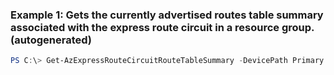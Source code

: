 ### Example 1: Gets the currently advertised routes table summary associated with the express route circuit in a resource group. (autogenerated)
```powershell
PS C:\> Get-AzExpressRouteCircuitRouteTableSummary -DevicePath Primary -ExpressRouteCircuitName {ExpressRouteCircuitName} -PeeringType {PeeringType} -ResourceGroupName MyResourceGroup
```

